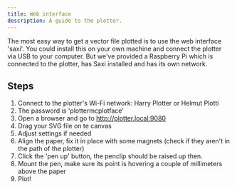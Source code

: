 ```yaml
---
title: Web interface
description: A guide to the plotter.
---
```


The most easy way to get a vector file plotted is to use the web interface 'saxi'. You could install this on your own machine and connect the plotter via USB to your computer. But we've provided a Raspberry Pi which is connected to the plotter, has Saxi installed and has its own network.

## Steps

1. Connect to the plotter's Wi-Fi network: Harry Plotter or Helmut Plotti
2. The password is 'plottermcplotface'
3. Open a browser and go to <http://plotter.local:9080>
4. Drag your SVG file on te canvas
5. Adjust settings if needed
6. Align the paper, fix it in place with some magnets (check if they aren't in the path of the plotter)
7. Click the 'pen up' button, the penclip should be raised up then.
8. Mount the pen, make sure its point is hovering a couple of millimeters above the paper
9. Plot!
